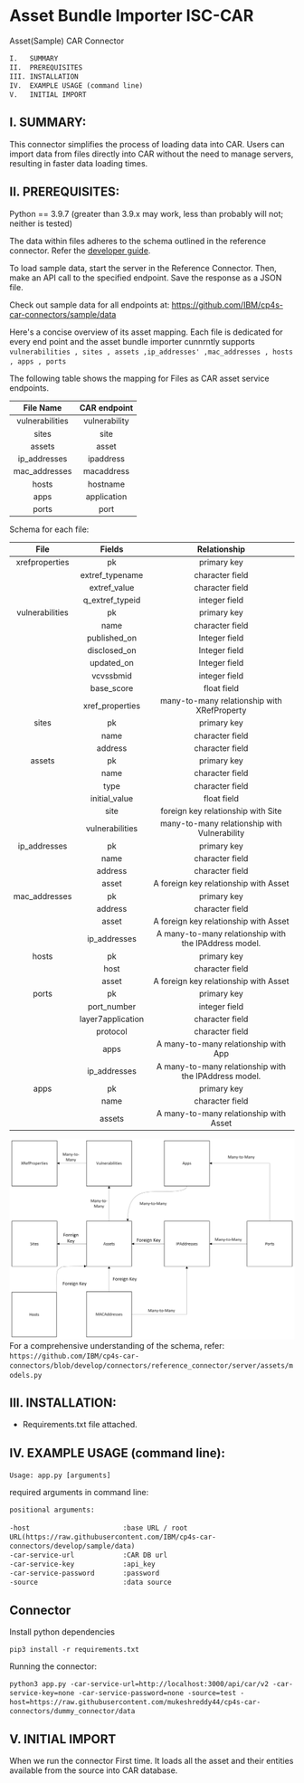 # Asset Bundle Importer ISC-CAR

Asset(Sample) CAR Connector
```
I.   SUMMARY
II.  PREREQUISITES
III. INSTALLATION
IV.  EXAMPLE USAGE (command line)
V.   INITIAL IMPORT
```

I. SUMMARY:
-----------------------------------------------------------------
This connector simplifies the process of loading data into CAR. Users can import data from files directly into CAR without the need to manage servers, resulting in faster data loading times.

II. PREREQUISITES:
-----------------------------------------------------------------
Python == 3.9.7 (greater than 3.9.x may work, less than probably will not; neither is tested)

The data within files adheres to the schema outlined in the reference connector. Refer the [developer guide](https://github.com/IBM/cp4s-car-connectors/tree/develop/connectors/reference_connector/server).

To load sample data, start the server in the Reference Connector. Then, make an API call to the specified endpoint. Save the response as a JSON file.

Check out sample data for all endpoints at: https://github.com/IBM/cp4s-car-connectors/sample/data

Here's a concise overview of its asset mapping. 
Each file is dedicated for every end point and the asset bundle importer cunnrntly supports ``` vulnerabilities , sites , assets ,ip_addresses' ,mac_addresses , hosts , apps , ports```

The following table shows the mapping for Files as CAR asset service endpoints.

|  File Name  |   CAR endpoint   |
|  :------------:    |:---------------:| 
|vulnerabilities    |vulnerability|
|sites              |site|
|assets             |asset|
|ip_addresses       |ipaddress|
|mac_addresses      |macaddress|
|hosts              |hostname|
|apps               |application|
|ports              |port|

Schema for each file:

|  File           |   Fields               | Relationship |
|  :------------:    |:---------------:     |:---------------:| 
| xrefproperties   |   pk                  | primary key   |
|                  |extref_typename         |character field|
|                  |extref_value            |character field|
|                   |q_extref_typeid        |integer field  |
|vulnerabilities    |pk                     |primary key    |
|                   |name                   |character field|
|                   |published_on            |Integer field|
|                   |disclosed_on           |Integer field|
|                   |updated_on             |Integer field|
|                   |vcvssbmid              |integer field|
|                   |base_score             |float field|
|                   |xref_properties        |many-to-many relationship with XRefProperty|
|sites               |pk                     |primary key|
|                   |name                   |character field|
|                   |address                |character field|
|assets             |pk                     |primary key    |
|                   |name                   |character field|
|                   |type                   |character field|
|                   |initial_value           |float field|
|                   |site                    |foreign key relationship with Site|
|                   |vulnerabilities        |many-to-many relationship with Vulnerability|
|ip_addresses          |pk                     |primary key    |
|                   |name                   |character field|
|                   |address                   |character field|
|                   |asset           |A foreign key relationship with Asset|
|mac_addresses         |pk                     |primary key    |
|                   |address                   |character field|
|                   |asset           |A foreign key relationship with Asset|
|                   |ip_addresses                   |A many-to-many relationship with the IPAddress model.|
|hosts               |pk                     |primary key    |
|                   |host                   |character field|
|                   |asset           |A foreign key relationship with Asset|
|ports         |pk                     |primary key    |
|                   |port_number                   |integer field|
|                   |layer7application                   |character field|
|                   |protocol                |character field|
|                   |apps           |A many-to-many relationship with App|
|                   |ip_addresses                   |A many-to-many relationship with the IPAddress model.|
|apps         |pk                     |primary key    |
|                   |name                   |character field|
|                   |assets           |A many-to-many relationship with Asset|

![Asset Schema](docs/assetModel.png)
For a comprehensive understanding of the schema, refer: ```https://github.com/IBM/cp4s-car-connectors/blob/develop/connectors/reference_connector/server/assets/models.py```

III. INSTALLATION:
-----------------------------------------------------------------
- Requirements.txt file attached.


IV. EXAMPLE USAGE (command line):
-----------------------------------------------------------------

```Usage: app.py [arguments]```

required arguments in command line:

```
positional arguments:

-host                       :base URL / root URL(https://raw.githubusercontent.com/IBM/cp4s-car-connectors/develop/sample/data)
-car-service-url            :CAR DB url
-car-service-key            :api_key
-car-service-password       :password
-source                     :data source
```

## Connector

Install python dependencies
```
pip3 install -r requirements.txt
```

Running the connector:
```
python3 app.py -car-service-url=http://localhost:3000/api/car/v2 -car-service-key=none -car-service-password=none -source=test -host=https://raw.githubusercontent.com/mukeshreddy44/cp4s-car-connectors/dummy_connector/data
```

V. INITIAL IMPORT
-----------------------------------------------------------------
When we run the connector First time. It loads all the asset and their entities available from the source into CAR database.
